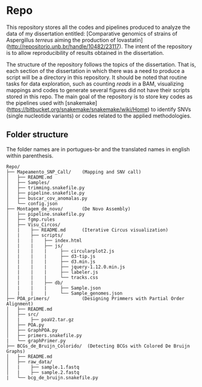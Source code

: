 # Repo

This repository stores all the codes and pipelines produced to analyze the data of my dissertation entitled: [Comparative genomics of strains of Aspergillus _terreus_ aiming the production of lovastatin] (http://repositorio.unb.br/handle/10482/23117). The intent of the repository is to allow reproducibility of results obtained in the dissertation.

The structure of the repository follows the topics of the dissertation. That is, each section of the dissertation in which there was a need to produce a script will be a directory in this repository. It should be noted that routine tasks for data exploration, such as counting _reads_ in a BAM, visualizing mappings and codes to generate several figures did not have their scripts stored in this repo. The main goal of the repository is to store key codes as the pipelines used with [snakemake] (https://bitbucket.org/snakemake/snakemake/wiki/Home) to identify SNVs (single nucleotide variants) or codes related to the applied methodologies.

## Folder structure

The folder names are in portugues-br and the translated names in english within parenthesis.

```
Repo/
├── Mapeamento_SNP_Call/    (Mapping and SNV call)
│   ├── README.md
│   ├── Samples/
│   ├── trimming.snakefile.py
│   ├── pipeline.snakefile.py
│   ├── buscar_cov_anomalas.py
│   └── config.json
├── Montagem_de_novo/       (De Novo Assembly)
│   ├── pipeline.snakefile.py
│   ├── fgmp.rules
│   ├── Visu_Circos/
│   |    ├── README.md      (Iterative Circus visualization)
│   |    ├── scripts/
│   |    |    ├── index.html
│   |    |    ├── js/
│   |    |    |     ├── circularplot2.js
│   |    |    |     ├── d3-tip.js
│   |    |    |     ├── d3.min.js
│   |    |    |     ├── jquery-1.12.0.min.js
│   |    |    |     ├── labeler.js
│   |    |    |     └── tracks.css
│   |    |    ├── db/
│   |    |    |     ├── Sample.json
│   |    |    |     └── Sample_genomes.json
├── POA_primers/            (Designing Primmers with Partial Order Alignment)
│   ├── README.md
│   ├── src/
│   |    ├── poaV2.tar.gz
│   ├── POA.py
│   ├── GraphPOA.py
│   ├── primers.snakefile.py
|   └── graphPrimer.py
├── BCGs_de_Bruijn_Colorido/  (Detecting BCGs with Colored De Bruijn Graphs)
│   ├── README.md
│   ├── raw_data/
│   |    ├── sample.1.fastq
│   |    ├── sample.2.fastq
|   └── bcg_de_bruijn.snakefile.py
```
